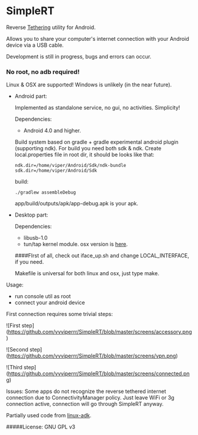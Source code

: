# SimpleRT
Reverse [Tethering](https://en.wikipedia.org/wiki/Tethering) utility for Android.

Allows you to share your computer's internet connection with your Android device via a USB cable.

Development is still in progress, bugs and errors can occur.

### No root, no adb required!

Linux & OSX are supported! Windows is unlikely (in the near future).

- Android part:

   Implemented as standalone service, no gui, no activities. Simplicity!

   Dependencies:
   - Android 4.0 and higher.

   Build system based on gradle + gradle experimental android plugin (supporting ndk). For build you need both sdk & ndk.
Create local.properties file in root dir, it should be looks like that:
   ```
   ndk.dir=/home/viper/Android/Sdk/ndk-bundle
   sdk.dir=/home/viper/Android/Sdk
   ```
   build:
   ```
   ./gradlew assembleDebug
   ```
   app/build/outputs/apk/app-debug.apk is your apk.

- Desktop part:

   Dependencies:
   - libusb-1.0
   - tun/tap kernel module. osx version is [here](http://tuntaposx.sourceforge.net/).

   ####FIrst of all, check out iface_up.sh and change LOCAL_INTERFACE, if you need.
   
   Makefile is universal for both linux and osx, just type make.
   
Usage:

- run console util as root
- connect your android device

First connection requires some trivial steps:

![First step]
(https://github.com/vvviperrr/SimpleRT/blob/master/screens/accessory.png)

![Second step]
(https://github.com/vvviperrr/SimpleRT/blob/master/screens/vpn.png)

![Third step]
(https://github.com/vvviperrr/SimpleRT/blob/master/screens/connected.png)

Issues: Some apps do not recognize the reverse tethered internet connection due to ConnectivityManager policy. Just leave WiFi or 3g connection active, connection will go through SimpleRT anyway.

Partially used code from [linux-adk](https://github.com/gibsson/linux-adk).

#####License: GNU GPL v3
